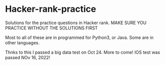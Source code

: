 # Hacker-rank-practice
Solutions for the practice questions in Hacker rank.
MAKE SURE YOU PRACTICE WITHOUT THE SOLUTIONS FIRST

Most to all of these are in programmed for Python3, or Java. Some are in other languages. 

Thnks to this I passed a big data test on Oct 24. More to come!
IOS test was passed NOv 16, 2022!
